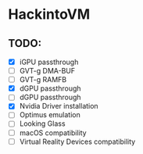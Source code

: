 # HackintoVM

## TODO:
- [x] iGPU passthrough  
- [ ] GVT-g DMA-BUF  
- [ ] GVT-g RAMFB  
- [x] dGPU passthrough  
- [ ] dGPU passthrough  
- [x] Nvidia Driver installation  
- [ ] Optimus emulation  
- [ ] Looking Glass  
- [ ] macOS compatibility  
- [ ] Virtual Reality Devices compatibility  
